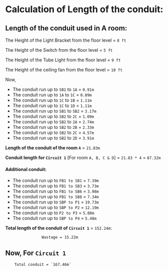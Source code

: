 # Calculation of Length of the conduit:

## Length of the conduit used in A room:

The Height of the Light Bracket from the floor level = `8 ft`

The Height of the Switch from the floor level = `5 ft`

The Height of the Tube Light from the floor level = `9 ft`

The Height of the ceiling fan from the floor level = `10 ft`

Now,

*  The conduit run up to `SB1` to `1A`	   = `0.91m`              
*  The conduit run up to `1A` to `1C`     = `0.89m`       
*  The conduit run up to `1C` to `1B`	   = `1.11m`          
*  The conduit run up to `1C` to `1D`     = `1.11m`      
*  The conduit run up to `SB1` to `SB2`   = `3.17m`          
*  The conduit run up to `SB2` to `2C`    = `1.09m`        
*  The conduit run up to `SB2` to `2A`    = `2.74m`          
*  The conduit run up to `SB2` to `2B`    = `2.33m`          
*  The conduit run up to `SB2` to `2C`    = `4.57m`        
*  The conduit run up to `SB2` to `2D`	   = `3.91m`
  
**Length of the conduit of the room `A`** = `21.83m`

**Conduit length for `Circuit 1`** [For room `A, B, C & D`] = `21.83 * 4` = `87.32m`

#### Additional conduit:

*	The conduit run up to `FB1 to SB1` = `7.39m`
*	The conduit run up to `FB1 to SB3` = `3.73m`
*	The conduit run up to `FB1 to SB6` = `3.98m`
*	The conduit run up to `FB1 to SB8` = `7.34m`
*	The conduit run up to `SBP to P1` = `19.73m`
*	The conduit run up to `SBP to P2` = `12.19m`
*	The conduit run up to `P2 to P3` = `5.08m`
*	The conduit run up to `SBP to P4` = `5.48m`

**Total length of the conduit of `Circuit 1`** = `152.24m`:

					Wastage = 15.22m


Now,
For `Circuit 1`
---------------
		Total conduit = `167.46m`

